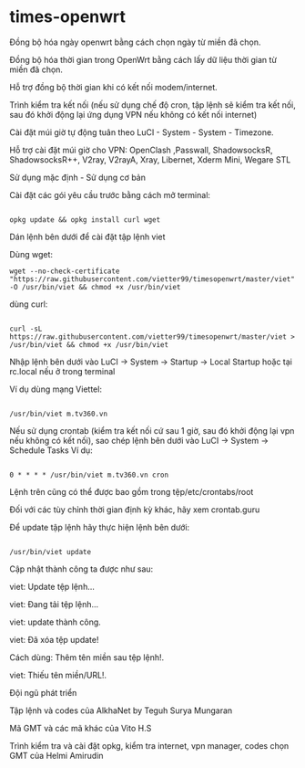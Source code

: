 # times-openwrt
Đồng bộ hóa ngày openwrt bằng cách chọn ngày từ miền đã chọn.

Đồng bộ hóa thời gian trong OpenWrt bằng cách lấy dữ liệu thời gian từ miền đã chọn.

Hỗ trợ đồng bộ thời gian khi có kết nối modem/internet.

Trình kiểm tra kết nối (nếu sử dụng chế độ cron, tập lệnh sẽ kiểm tra kết nối, sau đó khởi động lại ứng dụng VPN nếu không có kết nối internet)

Cài đặt múi giờ tự động tuân theo LuCI - System - System - Timezone.

Hỗ trợ cài đặt múi giờ cho VPN: OpenClash ,Passwall, ShadowsocksR, ShadowsocksR++, V2ray, V2rayA, Xray, Libernet, Xderm Mini, Wegare STL

Sử dụng mặc định - Sử dụng cơ bản

Cài đặt các gói yêu cầu trước bằng cách mở terminal:
```

opkg update && opkg install curl wget
```

Dán lệnh bên dưới để cài đặt tập lệnh viet

Dùng wget:
```
wget --no-check-certificate "https://raw.githubusercontent.com/vietter99/timesopenwrt/master/viet" -O /usr/bin/viet && chmod +x /usr/bin/viet
```

dùng curl:
```

curl -sL https://raw.githubusercontent.com/vietter99/timesopenwrt/master/viet > /usr/bin/viet && chmod +x /usr/bin/viet
```

Nhập lệnh bên dưới vào LuCI -> System -> Startup -> Local Startup hoặc tại rc.local nếu ở trong terminal

Ví dụ dùng mạng Viettel:
```

/usr/bin/viet m.tv360.vn
```

Nếu sử dụng crontab (kiểm tra kết nối cứ sau 1 giờ, sau đó khởi động lại vpn nếu không có kết nối), sao chép lệnh bên dưới vào LuCI -> System -> Schedule Tasks Ví dụ:
```

0 * * * * /usr/bin/viet m.tv360.vn cron
```

Lệnh trên cũng có thể được bao gồm trong tệp/etc/crontabs/root

Đối với các tùy chỉnh thời gian định kỳ khác, hãy xem crontab.guru

Để update tập lệnh hãy thực hiện lệnh bên dưới:
```

/usr/bin/viet update
```

Cập nhật thành công ta được như sau:

viet: Update tệp lệnh...

viet: Đang tải tệp lệnh...

viet: update thành công.

viet: Đã xóa tệp update!

Cách dùng: Thêm tên miền sau tệp lệnh!.

viet: Thiếu tên miền/URL!.

Đội ngũ phát triển

Tập lệnh và codes của AlkhaNet by Teguh Surya Mungaran

Mã GMT và các mã khác của Vito H.S

Trình kiểm tra và cài đặt opkg, kiểm tra internet, vpn manager, codes chọn GMT của Helmi Amirudin
    


